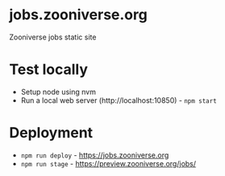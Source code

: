 # jobs.zooniverse.org
Zooniverse jobs static site

# Test locally
+ Setup node using nvm
+ Run a local web server (http://localhost:10850) - `npm start` 


# Deployment
+ `npm run deploy` - https://jobs.zooniverse.org
+ `npm run stage` - https://preview.zooniverse.org/jobs/
